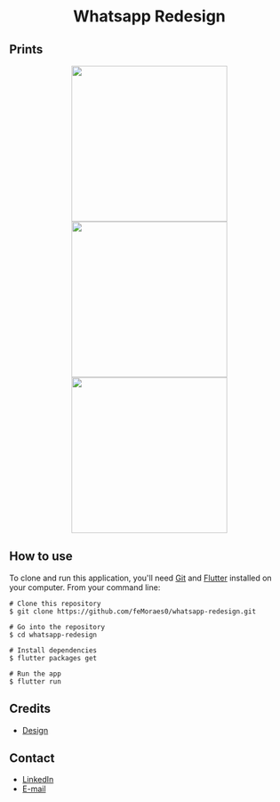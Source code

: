<h1 align="center">Whatsapp Redesign</h1>

## Prints
<p align="center">
  <img width="280" src="https://i.pinimg.com/originals/a1/72/ac/a172accb364acde3e2facb90d62b395e.png"/>
  <img width="280" src="https://i.pinimg.com/originals/23/ac/49/23ac49ee41f39763930dde70bb28282f.png"/>
  <img width="280" src="https://i.pinimg.com/originals/1a/2e/2a/1a2e2a7effb33ff49d78083329224986.png"/>
</p>

## How to use

To clone and run this application, you'll need [Git](https://git-scm.com/downloads) and [Flutter](https://flutter.dev/docs/get-started/install) installed on your computer. From your command line:

```
# Clone this repository
$ git clone https://github.com/feMoraes0/whatsapp-redesign.git

# Go into the repository
$ cd whatsapp-redesign

# Install dependencies
$ flutter packages get

# Run the app
$ flutter run
```

## Credits
  - <a target="_blank" href="https://dribbble.com/shots/6802745-Whatsapp-Redesign">Design</a>

## Contact
  - <a target="_blank" href="https://www.linkedin.com/in/fernando-moraes-48a26916a/">LinkedIn</a>
  - <a target="_blank" href="mailto:fernandomoraes.lopes@gmail.com">E-mail</a>
